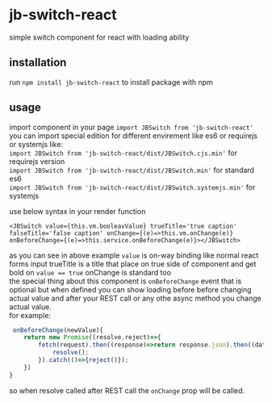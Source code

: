 # jb-switch-react

simple switch component for react with loading ability

## installation

run `npm install jb-switch-react` to install package with npm

## usage

import component in your page `import JBSwitch from 'jb-switch-react'`  
you can import special edition for different envirement like es6 or requirejs or systemjs like:  
`import JBSwitch from 'jb-switch-react/dist/JBSwitch.cjs.min'` for requirejs version  
`import JBSwitch from 'jb-switch-react/dist/JBSwitch.min'` for standard es6  
`import JBSwitch from 'jb-switch-react/dist/JBSwitch.systemjs.min'` for systemjs  

use below syntax in your render function

`<JBSwitch value={this.vm.booleavValue} trueTitle='true caption' falseTitle='false caption' onChange={(e)=>this.vm.onChange(e)} onBeforeChange={(e)=>this.service.onBeforeChange(e)}></JBSwitch>`

as you can see in above example `value` is on-way binding like normal react forms input trueTitle is a title that place on true side of component and get bold on `value == true` onChange is standard too  
the special thing about this component is `onBeforeChange` event that is optional but when defined you can show loading before before changing actual value and after your REST call or any othe async method you change actual value.  
for example:  

```javascript
 onBeforeChange(newValue){
    return new Promise((resolve,reject)=>{
        fetch(request).then((response)=>return response.json).then((data)=>{
            resolve();
        }).catch(()=>{reject()});
    })
}
```

so when resolve called after REST call the `onChange` prop will be called.

